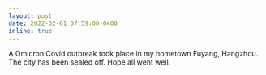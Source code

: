 ```yaml
---
layout: post
date: 2022-02-01 07:59:00-0400
inline: true
---
```


A Omicron Covid outbreak took place in my hometown Fuyang, Hangzhou. The city has been sealed off. Hope all went well.